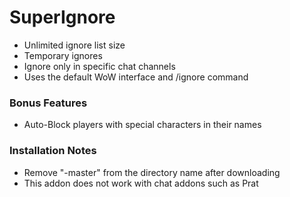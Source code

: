 # SuperIgnore
- Unlimited ignore list size
- Temporary ignores
- Ignore only in specific chat channels
- Uses the default WoW interface and /ignore command

### Bonus Features
- Auto-Block players with special characters in their names

### Installation Notes
- Remove "-master" from the directory name after downloading
- This addon does not work with chat addons such as Prat